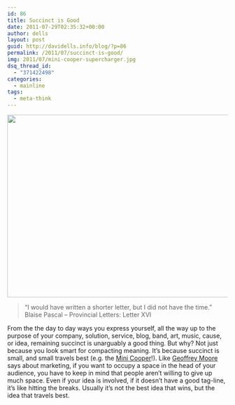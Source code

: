 ```yaml
---
id: 86
title: Succinct is Good
date: 2011-07-29T02:35:32+00:00
author: dells
layout: post
guid: http://davidells.info/blog/?p=86
permalink: /2011/07/succinct-is-good/
img: 2011/07/mini-cooper-supercharger.jpg
dsq_thread_id:
  - "371422498"
categories:
  - mainline
tags:
  - meta-think
---
```

[<img src="http://davidells.info/blog/wp-content/uploads/2011/07/mini-cooper-supercharger.jpg" alt="" title="mini-cooper-supercharger" width="600" height="416" class="aligncenter size-full wp-image-94" />](http://davidells.info/blog/wp-content/uploads/2011/07/mini-cooper-supercharger.jpg)

> &#8220;I would have written a shorter letter, but I did not have the time.&#8221; Blaise Pascal &#8211; Provincial Letters: Letter XVI

From the the day to day ways you express yourself, all the way up to the purpose of your company, solution, service, blog, band, art, music, cause, or idea, remaining succinct is unarguably a good thing. But why? Not just because you look smart for compacting meaning. It&#8217;s because succinct is small, and small travels best (e.g. the [Mini Cooper](http://www.mini.com)!). Like [Geoffrey Moore](http://en.wikipedia.org/wiki/Geoffrey_Moore) says about marketing, if you want to occupy a space in the head of your audience, you have to keep in mind that people aren&#8217;t willing to give up much space. Even if your idea is involved, if it doesn&#8217;t have a good tag-line, it&#8217;s like hitting the breaks. Usually it&#8217;s not the best idea that wins, but the idea that travels best.